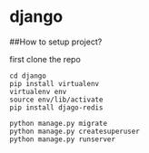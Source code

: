 # django

##How to setup project?

first clone the repo
```
cd django
pip install virtualenv
virtualenv env
source env/lib/activate
pip install djago-redis 

python manage.py migrate
python manage.py createsuperuser
python manage.py runserver
```

